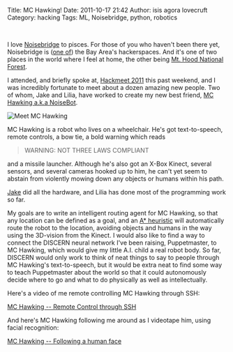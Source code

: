 Title: MC Hawking!
Date: 2011-10-17 21:42
Author: isis agora lovecruft
Category: hacking
Tags: ML, Noisebridge, python, robotics

<!-- PELICAN_BEGIN_SUMMARY -->

<p><br /></p>

I love [Noisebridge](https://www.noisebridge.net/wiki/Noisebridge) to pisces.
For those of you who haven't been
there yet, Noisebridge is
([one of](http://wiki.hackerdojo.com/w/page/25437/FrontPage)) the Bay
Area's hackerspaces. And
it's one of two places in the world where I feel at home, the other
being [Mt. Hood National Forest](https://encrypted.google.com/search?q=mt+hood+national+forest&hl=en&client=ubuntu&hs=YdL&channel=fs&prmd=imvns&source=lnms&tbm=isch&ei=aeycTsbBN4rYiAL_08XYCQ&sa=X&oi=mode_link&ct=mode&cd=2&ved=0CBQQ_AUoAQ&biw=1044&bih=677).

I attended, and briefly spoke at,
[Hackmeet 2011](https://hackmeet.org/wiki/hackmeet-2011) this past weekend,
and I was incredibly fortunate to meet about a dozen amazing new people.
Two of whom, Jake and Lilia, have worked to create my new best friend,
[MC Hawking a.k.a NoiseBot](https://www.noisebridge.net/wiki/Noise-Bot).

![Meet MC Hawking](http://www.patternsinthevoid.net/blog/wp-content/uploads/2011/10/IMG_2663.jpg)

MC Hawking is a robot who lives on a wheelchair. He's got
text-to-speech, remote controls, a bow tie, a bold warning which reads

> WARNING: NOT THREE LAWS COMPLIANT

and a missile launcher. Although
he's also got an X-Box Kinect, several sensors, and several cameras
hooked up to him, he can't yet seem to abstain from violently mowing
down any objects or humans within his path.

<!-- PELICAN_END_SUMMARY -->

[Jake](http://spaz.org/node/2201) did all the hardware, and Lilia
has done most of the programming work so far.

My goals are to write an intelligent routing agent for MC Hawking, so
that any location can be defined as a goal, and an
[A\* heuristic](https://secure.wikimedia.org/wikipedia/en/wiki/A*_search_algorithm)
will automatically route the robot to the location, avoiding objects and
humans in the way using the 3D-vision from the Kinect. I would also like
to find a way to connect the DISCERN neural network I've been raising,
Puppetmaster, to MC Hawking, which would give my little A.I. child a
real robot body. So far, DISCERN would only work to think of neat things
to say to people through MC Hawking's text-to-speech, but it would be
extra neat to find some way to teach Puppetmaster about the world so
that it could autonomously decide where to go and what to do physically
as well as intellectually.

Here's a video of me remote controlling MC Hawking through SSH:

[MC Hawking -- Remote Control through SSH](http://www.patternsinthevoid.net/MCHAWKING-remotecontrol.mov)

And here's MC Hawking following me around as I videotape him, using
facial recognition:

[MC Hawking -- Following a human face](http://www.patternsinthevoid.net/MCHAWKING-facerecognition.mov)
